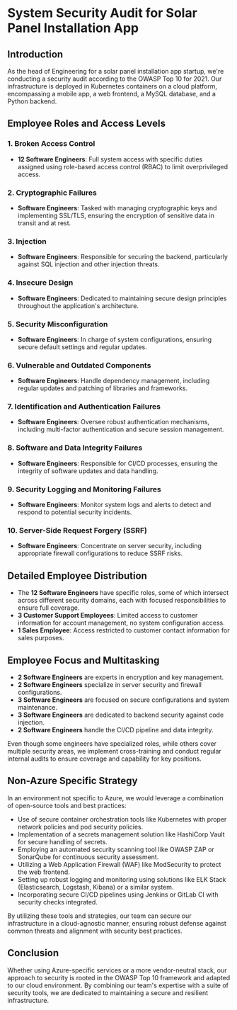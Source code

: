 # System Security Audit for Solar Panel Installation App

## Introduction
As the head of Engineering for a solar panel installation app startup, we're conducting a security audit according to the OWASP Top 10 for 2021. Our infrastructure is deployed in Kubernetes containers on a cloud platform, encompassing a mobile app, a web frontend, a MySQL database, and a Python backend.

## Employee Roles and Access Levels

### 1. Broken Access Control
- **12 Software Engineers**: Full system access with specific duties assigned using role-based access control (RBAC) to limit overprivileged access.

### 2. Cryptographic Failures
- **Software Engineers**: Tasked with managing cryptographic keys and implementing SSL/TLS, ensuring the encryption of sensitive data in transit and at rest.

### 3. Injection
- **Software Engineers**: Responsible for securing the backend, particularly against SQL injection and other injection threats.

### 4. Insecure Design
- **Software Engineers**: Dedicated to maintaining secure design principles throughout the application's architecture.

### 5. Security Misconfiguration
- **Software Engineers**: In charge of system configurations, ensuring secure default settings and regular updates.

### 6. Vulnerable and Outdated Components
- **Software Engineers**: Handle dependency management, including regular updates and patching of libraries and frameworks.

### 7. Identification and Authentication Failures
- **Software Engineers**: Oversee robust authentication mechanisms, including multi-factor authentication and secure session management.

### 8. Software and Data Integrity Failures
- **Software Engineers**: Responsible for CI/CD processes, ensuring the integrity of software updates and data handling.

### 9. Security Logging and Monitoring Failures
- **Software Engineers**: Monitor system logs and alerts to detect and respond to potential security incidents.

### 10. Server-Side Request Forgery (SSRF)
- **Software Engineers**: Concentrate on server security, including appropriate firewall configurations to reduce SSRF risks.

## Detailed Employee Distribution

- The **12 Software Engineers** have specific roles, some of which intersect across different security domains, each with focused responsibilities to ensure full coverage.
- **3 Customer Support Employees**: Limited access to customer information for account management, no system configuration access.
- **1 Sales Employee**: Access restricted to customer contact information for sales purposes.

## Employee Focus and Multitasking

- **2 Software Engineers** are experts in encryption and key management.
- **2 Software Engineers** specialize in server security and firewall configurations.
- **3 Software Engineers** are focused on secure configurations and system maintenance.
- **3 Software Engineers** are dedicated to backend security against code injection.
- **2 Software Engineers** handle the CI/CD pipeline and data integrity.

Even though some engineers have specialized roles, while others cover multiple security areas, we implement cross-training and conduct regular internal audits to ensure coverage and capability for key positions.

## Non-Azure Specific Strategy
In an environment not specific to Azure, we would leverage a combination of open-source tools and best practices:

- Use of secure container orchestration tools like Kubernetes with proper network policies and pod security policies.
- Implementation of a secrets management solution like HashiCorp Vault for secure handling of secrets.
- Employing an automated security scanning tool like OWASP ZAP or SonarQube for continuous security assessment.
- Utilizing a Web Application Firewall (WAF) like ModSecurity to protect the web frontend.
- Setting up robust logging and monitoring using solutions like ELK Stack (Elasticsearch, Logstash, Kibana) or a similar system.
- Incorporating secure CI/CD pipelines using Jenkins or GitLab CI with security checks integrated.

By utilizing these tools and strategies, our team can secure our infrastructure in a cloud-agnostic manner, ensuring robust defense against common threats and alignment with security best practices.

## Conclusion
Whether using Azure-specific services or a more vendor-neutral stack, our approach to security is rooted in the OWASP Top 10 framework and adapted to our cloud environment. By combining our team's expertise with a suite of security tools, we are dedicated to maintaining a secure and resilient infrastructure.
